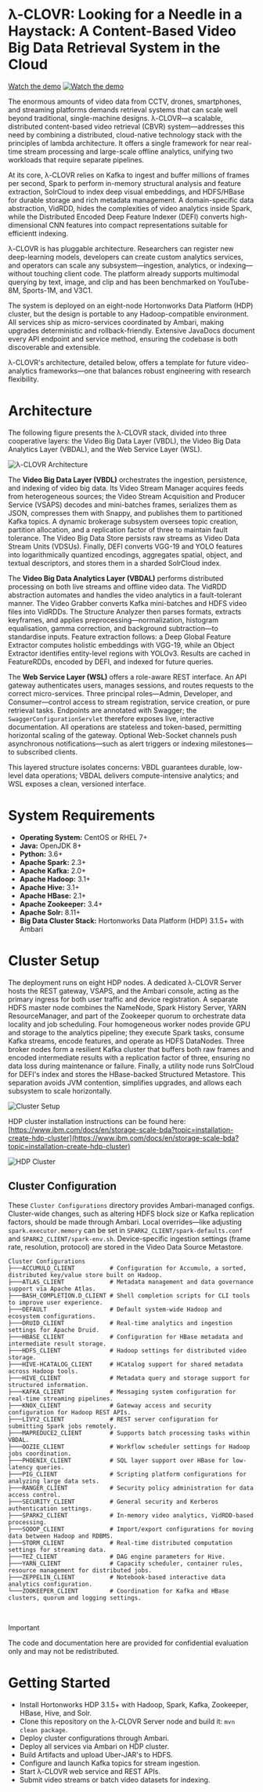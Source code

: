 # **λ-CLOVR**: Looking for a Needle in a Haystack: A Content-Based Video Big Data Retrieval System in the Cloud

[Watch the demo](http://demo.dkelab.kr/demo.html)
[![Watch the demo](figures/demo.jpg)](http://demo.dkelab.kr/demo.html)

The enormous amounts of video data from CCTV, drones, smartphones, and streaming platforms demands retrieval systems that can scale well beyond traditional, single-machine designs. λ-CLOVR—a scalable, distributed content-based video retrieval (CBVR) system—addresses this need by combining a distributed, cloud-native technology stack with the principles of lambda architecture. It offers a single framework for near real-time stream processing and large-scale offline analytics, unifying two workloads that require separate pipelines.

At its core, λ-CLOVR relies on Kafka to ingest and buffer millions of frames per second, Spark to perform in-memory structural analysis and feature extraction, SolrCloud to index deep visual embeddings, and HDFS/HBase for durable storage and rich metadata management. A domain-specific data abstraction, VidRDD, hides the complexities of video analytics inside Spark, while the Distributed Encoded Deep Feature Indexer (DEFI) converts high-dimensional CNN features into compact representations suitable for efficientt indexing.

λ-CLOVR is has pluggable architecture. Researchers can register new deep-learning models, developers can create custom analytics services, and operators can scale any subsystem—ingestion, analytics, or indexing—without touching client code. The platform already supports multimodal querying by text, image, and clip and has been benchmarked on YouTube-8M, Sports-1M, and V3C1.

The system is deployed on an eight-node Hortonworks Data Platform (HDP) cluster, but the design is portable to any Hadoop-compatible environment. All services ship as micro-services coordinated by Ambari, making upgrades deterministic and rollback-friendly. Extensive JavaDocs document every API endpoint and service method, ensuring the codebase is both discoverable and extensible.

λ-CLOVR's architecture, detailed below, offers a template for future video-analytics frameworks—one that balances robust engineering with research flexibility.


# Architecture

The following figure presents the λ-CLOVR stack, divided into three cooperative layers: the Video Big Data Layer (VBDL), the Video Big Data Analytics Layer (VBDAL), and the Web Service Layer (WSL).


![λ-CLOVR Architecture](figures/architecture.jpg)


The **Video Big Data Layer (VBDL)** orchestrates the ingestion, persistence, and indexing of video big data. Its Video Stream Manager acquires feeds from heterogeneous sources; the Video Stream Acquisition and Producer Service (VSAPS) decodes and mini-batches frames, serializes them as JSON, compresses them with Snappy, and publishes them to partitioned Kafka topics. A dynamic brokerage subsystem oversees topic creation, partition allocation, and a replication factor of three to maintain fault tolerance. The Video Big Data Store persists raw streams as Video Data Stream Units (VDSUs). Finally, DEFI converts VGG-19 and YOLO features into logarithmically quantized encodings, aggregates spatial, object, and textual descriptors, and stores them in a sharded SolrCloud index.

The **Video Big Data Analytics Layer (VBDAL)** performs distributed processing on both live streams and offline video data. The VidRDD abstraction automates and handles the video analytics in a fault-tolerant manner. The Video Grabber converts Kafka mini-batches and HDFS video files into VidRDDs. The Structure Analyzer then parses formats, extracts keyframes, and applies preprocessing—normalization, histogram equalisation, gamma correction, and background subtraction—to standardise inputs. Feature extraction follows: a Deep Global Feature Extractor computes holistic embeddings with VGG-19, while an Object Extractor identifies entity-level regions with YOLOv3. Results are cached in FeatureRDDs, encoded by DEFI, and indexed for future queries.

The **Web Service Layer (WSL)** offers a role-aware REST interface. An API gateway authenticates users, manages sessions, and routes requests to the correct micro-services. Three principal roles—Admin, Developer, and Consumer—control access to stream registration, service creation, or pure retrieval tasks. Endpoints are annotated with Swagger; the `SwaggerConfigurationServlet` therefore exposes live, interactive documentation. All operations are stateless and token-based, permitting horizontal scaling of the gateway. Optional Web-Socket channels push asynchronous notifications—such as alert triggers or indexing milestones—to subscribed clients.

This layered structure isolates concerns: VBDL guarantees durable, low-level data operations; VBDAL delivers compute-intensive analytics; and WSL exposes a clean, versioned interface.


# System Requirements

- **Operating System:** CentOS or RHEL 7+  
- **Java:** OpenJDK 8+  
- **Python:** 3.6+ 
- **Apache Spark:** 2.3+
- **Apache Kafka:** 2.0+
- **Apache Hadoop:** 3.1+  
- **Apache Hive:** 3.1+  
- **Apache HBase:** 2.1+  
- **Apache Zookeeper:** 3.4+  
- **Apache Solr:** 8.11+  
- **Big Data Cluster Stack:** Hortonworks Data Platform (HDP) 3.1.5+ with Ambari


# Cluster Setup

The deployment runs on eight HDP nodes. A dedicated λ-CLOVR Server hosts the REST gateway, VSAPS, and the Ambari console, acting as the primary ingress for both user traffic and device registration. A separate HDFS master node combines the NameNode, Spark History Server, YARN ResourceManager, and part of the Zookeeper quorum to orchestrate data locality and job scheduling. Four homogeneous worker nodes provide GPU and storage to the analytics pipeline; they execute Spark tasks, consume Kafka streams, encode features, and operate as HDFS DataNodes. Three broker nodes form a resilient Kafka cluster that buffers both raw frames and encoded intermediate results with a replication factor of three, ensuring no data loss during maintenance or failure. Finally, a utility node runs SolrCloud for DEFI's index and stores the HBase-backed Structured Metastore. This separation avoids JVM contention, simplifies upgrades, and allows each subsystem to scale horizontally.

![Cluster Setup](figures/cluster.jpg)

HDP cluster installation instructions can be found here: [https://www.ibm.com/docs/en/storage-scale-bda?topic=installation-create-hdp-cluster](https://www.ibm.com/docs/en/storage-scale-bda?topic=installation-create-hdp-cluster)

![HDP Cluster](figures/hdpcluster.jpg)


## Cluster Configuration

These `Cluster Configurations` directory provides Ambari-managed configs. Cluster-wide changes, such as altering HDFS block size or Kafka replication factors, should be made through Ambari. Local overrides—like adjusting `spark.executor.memory` can be set in `SPARK2_CLIENT/spark-defaults.conf` and `SPARK2_CLIENT/spark-env.sh`. Device-specific ingestion settings (frame rate, resolution, protocol) are stored in the Video Data Source Metastore.

```
Cluster Configurations
├───ACCUMULO_CLIENT          # Configuration for Accumulo, a sorted, distributed key/value store built on Hadoop.
├───ATLAS_CLIENT             # Metadata management and data governance support via Apache Atlas.
├───BASH_COMPLETION.D_CLIENT # Shell completion scripts for CLI tools to improve user experience.
├───DEFAULT                  # Default system-wide Hadoop and ecosystem configurations.
├───DRUID_CLIENT             # Real-time analytics and ingestion settings for Apache Druid.
├───HBASE_CLIENT             # Configuration for HBase metadata and intermediate result storage.
├───HDFS_CLIENT              # Hadoop settings for distributed video storage.
├───HIVE-HCATALOG_CLIENT     # HCatalog support for shared metadata across Hadoop tools.
├───HIVE_CLIENT              # Metadata query and storage support for structured information.
├───KAFKA_CLIENT             # Messaging system configuration for real-time streaming pipelines.
├───KNOX_CLIENT              # Gateway access and security configuration for Hadoop REST APIs.
├───LIVY2_CLIENT             # REST server configuration for submitting Spark jobs remotely.
├───MAPREDUCE2_CLIENT        # Supports batch processing tasks within VBDAL.
├───OOZIE_CLIENT             # Workflow scheduler settings for Hadoop jobs coordination.
├───PHOENIX_CLIENT           # SQL layer support over HBase for low-latency queries.
├───PIG_CLIENT               # Scripting platform configurations for analyzing large data sets.
├───RANGER_CLIENT            # Security policy administration for data access control.
├───SECURITY_CLIENT          # General security and Kerberos authentication settings.
├───SPARK2_CLIENT            # In-memory video analytics, VidRDD-based processing.
├───SQOOP_CLIENT             # Import/export configurations for moving data between Hadoop and RDBMS.
├───STORM_CLIENT             # Real-time distributed computation settings for streaming data.
├───TEZ_CLIENT               # DAG engine parameters for Hive.
├───YARN_CLIENT              # Capacity scheduler, container rules, resource management for distributed jobs.
├───ZEPPELIN_CLIENT          # Notebook-based interactive data analytics configuration.
└───ZOOKEEPER_CLIENT         # Coordination for Kafka and HBase clusters, quorum and logging settings.
```

<br/>

> [!IMPORTANT]  
> The code and documentation here are provided for confidential evaluation only and may not be redistributed.


# Getting Started

- Install Hortonworks HDP 3.1.5+ with Hadoop, Spark, Kafka, Zookeeper, HBase, Hive, and Solr.
- Clone this repository on the λ-CLOVR Server node and build it: `mvn clean package`.
- Deploy cluster configurations through Ambari.
- Deploy all services via Ambari on HDP cluster.
- Build Artifacts and upload Uber-JAR's to HDFS.
- Configure and launch Kafka topics for stream ingestion.
- Start λ-CLOVR web service and REST APIs.
- Submit video streams or batch video datasets for indexing.
